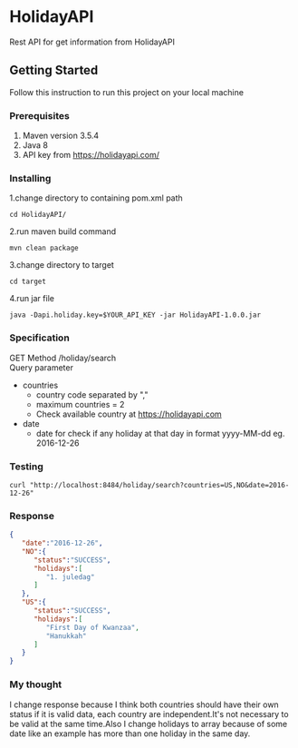 # HolidayAPI
Rest API for get information from HolidayAPI
## Getting Started
Follow this instruction to run this project on your local machine
### Prerequisites
1. Maven version 3.5.4<br />
2. Java 8<br />
3. API key from https://holidayapi.com/<br />
### Installing
1.change directory to containing pom.xml path<br />
```
cd HolidayAPI/
```
2.run maven build command<br />
```
mvn clean package
```
3.change directory to target
```
cd target
```
4.run jar file
```
java -Dapi.holiday.key=$YOUR_API_KEY -jar HolidayAPI-1.0.0.jar
```
### Specification
GET Method /holiday/search<br />
Query parameter<br />
    <ul>
        <li>countries<br /> 
            <ul>
                <li>country code separated by "," </li>
                <li>maximum countries = 2</li>
                <li>Check available country at https://holidayapi.com</li>
            </ul>
        </li>
        <li>date<br />
            <ul>
                <li>date for check if any holiday at that day in format yyyy-MM-dd eg. 2016-12-26</li>
            </ul>
        </li>
    </ul>
### Testing
```
curl "http://localhost:8484/holiday/search?countries=US,NO&date=2016-12-26"
```
### Response
``` JSON
{
   "date":"2016-12-26",
   "NO":{
      "status":"SUCCESS",
      "holidays":[
         "1. juledag"
      ]
   },
   "US":{
      "status":"SUCCESS",
      "holidays":[
         "First Day of Kwanzaa",
         "Hanukkah"
      ]
   }
}
```
### My thought

   I change response because I think both countries should have their own status if it is valid data, each country are independent.It's not necessary to be valid at the same time.Also I change holidays to array because of some date like an example has more than one holiday in the same day.


